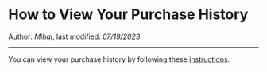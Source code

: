 # How to View Your Purchase History

Author: *Mihai*, last modified: _07/19/2023_

---
You can view your purchase history by following these [instructions](https://support.microsoft.com/en-us/account-billing/view-your-microsoft-store-order-history-aafefe88-3ec2-ce28-e0b6-eff1d5cc8170).
